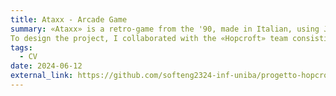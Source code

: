 ```yaml
---
title: Ataxx - Arcade Game
summary: «Ataxx» is a retro-game from the '90, made in Italian, using Java. 
To design the project, I collaborated with the «Hopcroft» team consisting of [Yuri Tateo](URL https://github.com/yuritateo03).
tags:
  - CV
date: 2024-06-12
external_link: https://github.com/softeng2324-inf-uniba/progetto-hopcroft
---
```

